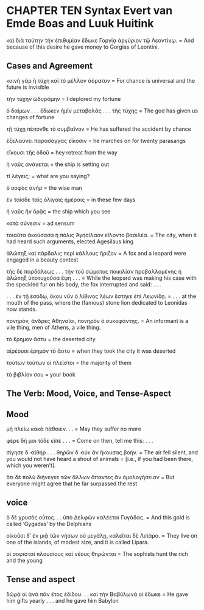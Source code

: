 # CHAPTER TEN Syntax Evert van Emde Boas and Luuk Huitink

καὶ διὰ ταύτην τὴν ἐπιθυμίαν ἔδωκε Γοργίᾳ ἀργύριον τῷ Λεοντίνῳ. = And because of this desire he gave money to Gorgias of Leontini.

## Cases and Agreement

κοινὴ γὰρ ἡ τύχη καὶ τὸ μέλλον ἀόρατον = For chance is universal and the future is invisible

τὴν τύχην ὠδυράμην = I deplored my fortune

ὁ δαίμων . . . ἔδωκεν ἡμῖν μεταβολὰς . . . τῆς τύχης = The god has given us changes of fortune

τῇ τύχῃ πέπονθε τὸ συμβαῖνον = He has suffered the accident by chance

ἐξελαύνει παρασάγγας εἴκοσιν = he marches on for twenty parasangs

εἴκουσι τῆς ὁδοῦ = hey retreat from the way

ἡ ναῦς ἀνάγεται = the ship is setting out

τί λέγεις; = what are you saying?

ὁ σοφὸς ἀνήρ = the wise man

ἐν ταῖσδε ταῖς ὀλίγαις ἡμέραις = in these few days

ἡ ναῦς ἣν ὁρᾷς = the ship which you see

κατὰ σύνεσιν = ad sensum

τοιαῦτα ἀκούσασα ἡ πόλις Ἀγησίλαον εἵλοντο βασιλέα. = The city, when it had heard such arguments, elected Agesilaus king

ἀλώπηξ καὶ πάρδαλις περὶ κάλλους ἤριζον = A fox and a leopard were engaged in a beauty contest

τῆς δὲ παρδάλεως . . . τὴν τοῦ σώματος ποικιλίαν προβαλλομένης ἡ ἀλώπηξ ὑποτυχοῦσα ἔφη . . . = While the leopard was making his case with the speckled fur on his body, the fox interrupted and said: . . .

. . . ἐν τῇ ἐσόδῳ, ὅκου νῦν ὁ λίθινος λέων ἕστηκε ἐπὶ Λεωνίδῃ. = . . . at the mouth of the pass, where the (famous) stone lion dedicated to Leonidas now stands.

πονηρόν, ἄνδρες Ἀθηναῖοι, πονηρὸν ὁ συκοφάντης. = An informant is a vile thing, men of Athens, a vile thing.

τὸ ἔρημον ἄστυ = the deserted city

αἱρέουσι ἐρημὸν τὸ ἄστυ = when they took the city it was deserted

τούτων τούτων οἱ πλεῖστοι = the majority of them

τὸ βιβλίον σου = your book

## The Verb: Mood, Voice, and Tense-Aspect

## Mood

μὴ πλείω κακὰ πάθοιεν. . . = May they suffer no more

φέρε δή μοι τόδε εἰπέ . . . = Come on then, tell me this: . . .

σίγησε δ ̓ αἰθήρ . . . θηρῶν δ ̓ οὐκ ἄν ἤκουσας βοήν. = The air fell silent, and you would not have heard a shout of animals = [i.e., if you had been there, which you weren’t].

ὅτι δὲ πολὺ διήνεγκε τῶν ἄλλων ἅπαντες ἄν ὁμολογήσειαν = But everyone might agree that he far surpassed the rest

## voice

ὁ δὲ χρυσὸς οὗτος. . . ὑπὸ Δελφῶν καλέεται Γυγάδας. = And this gold is called ‘Gygadas’ by the Delphians

οἰκοῦσι δ’ ἐν μιᾷ τῶν νήσων οὐ μεγάλῃ, καλεῖται δὲ Λιπάρα. = They live on one of the islands, of modest size, and it is called Lipara.

οἱ σοφισταὶ πλουσίους καὶ νέους θηρῶνται = The sophists hunt the rich and the young

## Tense and aspect

δῶρά οἱ ἀνὰ πᾶν ἔτος ἐδίδου. . . καὶ τὴν Βαβύλωνά οἱ ἔδωκε = He gave him gifts yearly . . . and he gave him Babylon









#
